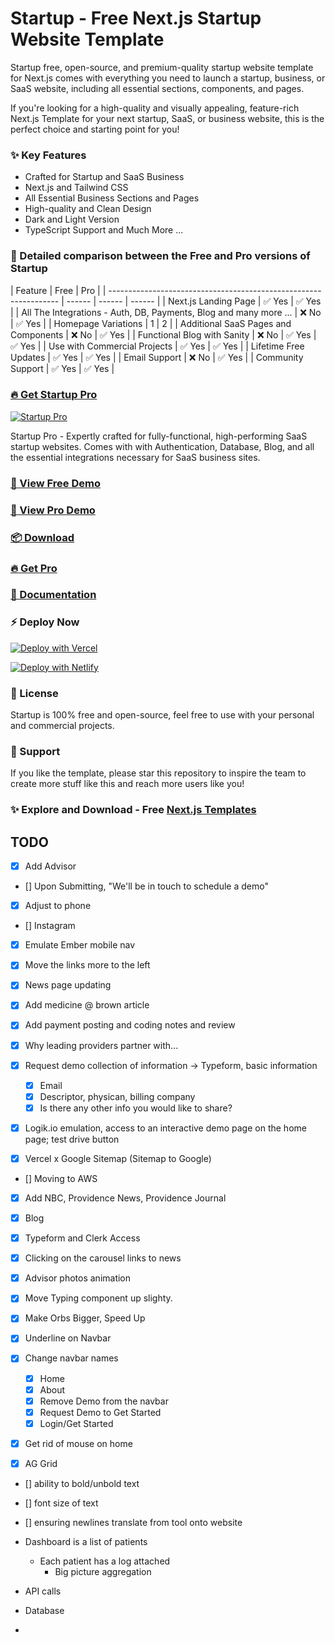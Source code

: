 # Startup - Free Next.js Startup Website Template

Startup free, open-source, and premium-quality startup website template for Next.js comes with everything you need to launch a startup, business, or SaaS website, including all essential sections, components, and pages.

If you're looking for a high-quality and visually appealing, feature-rich Next.js Template for your next startup, SaaS, or business website, this is the perfect choice and starting point for you!

### ✨ Key Features

- Crafted for Startup and SaaS Business
- Next.js and Tailwind CSS
- All Essential Business Sections and Pages
- High-quality and Clean Design
- Dark and Light Version
- TypeScript Support
  and Much More ...

### 🙌 Detailed comparison between the Free and Pro versions of Startup

| Feature                                                           | Free   | Pro    |
| ----------------------------------------------------------------- | ------ | ------ | ------ |
| Next.js Landing Page                                              | ✅ Yes | ✅ Yes |
| All The Integrations - Auth, DB, Payments, Blog and many more ... | ❌ No  | ✅ Yes |
| Homepage Variations                                               | 1      | 2      |
| Additional SaaS Pages and Components                              | ❌ No  | ✅ Yes |
| Functional Blog with Sanity                                       | ❌ No  | ✅ Yes | ✅ Yes |
| Use with Commercial Projects                                      | ✅ Yes | ✅ Yes |
| Lifetime Free Updates                                             | ✅ Yes | ✅ Yes |
| Email Support                                                     | ❌ No  | ✅ Yes |
| Community Support                                                 | ✅ Yes | ✅ Yes |

### [🔥 Get Startup Pro](https://nextjstemplates.com/templates/saas-starter-startup)

[![Startup Pro](https://raw.githubusercontent.com/NextJSTemplates/startup-nextjs/main/startup-pro.webp)](https://nextjstemplates.com/templates/saas-starter-startup)

Startup Pro - Expertly crafted for fully-functional, high-performing SaaS startup websites. Comes with with Authentication, Database, Blog, and all the essential integrations necessary for SaaS business sites.

### [🚀 View Free Demo](https://startup.nextjstemplates.com/)

### [🚀 View Pro Demo](https://startup-pro.nextjstemplates.com/)

### [📦 Download](https://nextjstemplates.com/templates/startup)

### [🔥 Get Pro](https://nextjstemplates.com/templates/saas-starter-startup)

### [🔌 Documentation](https://nextjstemplates.com/docs)

### ⚡ Deploy Now

[![Deploy with Vercel](https://vercel.com/button)](https://vercel.com/new/clone?repository-url=https%3A%2F%2Fgithub.com%2FNextJSTemplates%2Fstartup-nextjs)

[![Deploy with Netlify](https://www.netlify.com/img/deploy/button.svg)](https://app.netlify.com/start/deploy?repository=https://github.com/NextJSTemplates/startup-nextjs)

### 📄 License

Startup is 100% free and open-source, feel free to use with your personal and commercial projects.

### 💜 Support

If you like the template, please star this repository to inspire the team to create more stuff like this and reach more users like you!

### ✨ Explore and Download - Free [Next.js Templates](https://nextjstemplates.com)

## TODO

- [x] Add Advisor
- [] Upon Submitting, "We'll be in touch to schedule a demo"
- [x] Adjust to phone
- [] Instagram 
- [x] Emulate Ember mobile nav
- [x] Move the links more to the left
- [x] News page updating
- [x] Add medicine @ brown article
- [x] Add payment posting and coding notes and review
- [x] Why leading providers partner with...


- [x] Request demo collection of information -> Typeform, basic information
  - [x] Email
  - [x] Descriptor, physican, billing company
  - [x] Is there any other info you would like to share?
- [x] Logik.io emulation, access to an interactive demo page on the home page; test drive button
- [x] Vercel x Google Sitemap (Sitemap to Google)
- [] Moving to AWS 
- [x] Add NBC, Providence News, Providence Journal
- [x] Blog 
- [x] Typeform and Clerk Access


- [x] Clicking on the carousel links to news
- [x] Advisor photos animation
- [x] Move Typing component up slighty.
- [x] Make Orbs Bigger, Speed Up
- [x] Underline on Navbar
- [x] Change navbar names
  - [x] Home
  - [x] About
  - [x] Remove Demo from the navbar
  - [x] Request Demo to Get Started
  - [x] Login/Get Started
- [x] Get rid of mouse on home
- [x] AG Grid

- [] ability to bold/unbold text
- [] font size of text
- [] ensuring newlines translate from tool onto website

- Dashboard is a list of patients
  - Each patient has a log attached
    - Big picture aggregation


- API calls
- Database
- 